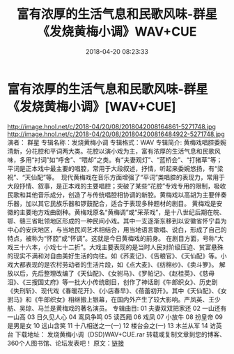 ﻿---
title: 富有浓厚的生活气息和民歌风味-群星《发烧黄梅小调》WAV+CUE
date: 2018-04-20 08:23:33
categories: WAV车载音乐、镜像
tags: 华语中文
---
# 富有浓厚的生活气息和民歌风味-群星《发烧黄梅小调》[WAV+CUE]

http://image.hnol.net/c/2018-04/20/08/2018042008164861-5271748.jpg
http://image.hnol.net/c/2018-04/20/08/201804200816484922-5271748.jpg
演者： 群星
专辑名称：发烧黄梅小调
专辑格式：WAV
专辑简介:
黄梅戏唱腔委婉清新，分花腔和平词两大类。花腔以演小戏为主，富有浓厚的生活气息和民歌风味，多用“衬词”如“呼舍”、“喂却”之类。有“夫妻观灯”、“蓝桥会”、“打猪草”等；平词是正本戏中最主要的唱腔，常用于大段叙述，抒情，听起来委婉悠扬，有“梁祝”、“天仙配”等。　现代黄梅戏在音乐方面增强了“平词”类唱腔的表现力，常用于大段抒情、叙事，是正本戏的主要唱腔；突破了某些“花腔”专戏专用的限制，吸收民歌和其他音乐成分，创造了与传统唱腔相协调的新腔。黄梅戏以高胡为主要伴奏乐器，加以其它民族乐器和锣鼓配合，适合于表现多种题材的剧目。
黄梅戏是安徽的主要地方戏曲剧种。黄梅戏原名“黄梅调”或“采茶戏”，是十八世纪后期在皖、鄂、赣三省毗领地区形成的一种民间小戏。其中一支逐渐东移到以安徽省怀宁县为中心的安庆地区，与当地民间艺术相结合，用当地语言歌唱、说白，形成了自己的特点，被称为“怀腔”或“怀调”。这就是今日黄梅戏的前身。
在剧目方面，号称“大戏三十六本，小戏七十二折”。大戏主要表现的是当时人民对阶级压迫、贫富悬殊的现实不满和对自由美好生活的向往。如《荞麦记》、《告粮官》、《天仙配》等。小戏大都表现的是农村劳动者的生活片段，如《点大麦》、《纺棉纱》、《卖斗箩》。
解放以后，先后整理改编了《天仙配》、《女驸马》、《罗帕记》、《赵桂英》、《慈母泪》、《三搜国丈府》等一批大小传统剧目，创作了神话剧《牛郎织女》、历史剧《失刑斩》、现代戏《春暖花开》、《小店春早》、《蓓蕾初开》。其中《天仙配》、《女驸马》和《牛郎织女》相继搬上银幕，在国内外产生了较大影响。严凤英、王少舫、吴琼、马兰是黄梅戏的著名演员。
专辑曲目:
01 夫妻双双把家还
02 一山还有一山高
03 日久见人心
04 鸾凤争鸣
05 读西厢
06 戏凤
07 小放牛
08 扮皇帝
09 是男是女
10 远山含笑
11 十八相送之一(一)
12 楼台会之(一)
13 木兰从军
14 访英台
下载地址：
发烧黄梅小调（DSD)WAV+CUE.rar
转载或复制文章到您的博客、360个人图书馆、论坛发表吧！
原文：[链接](https://blog.sina.com.cn/s/blog_1647c7e760102y21t.html)